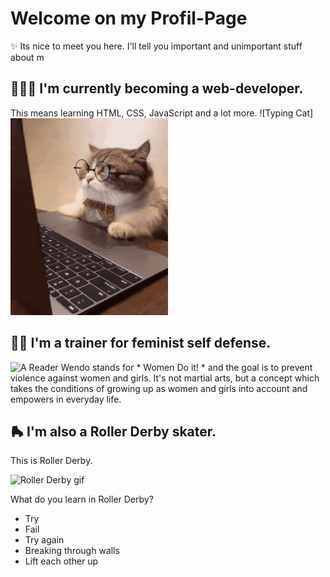 # Welcome on my Profil-Page
✨ Its nice to meet you here. I'll tell you important and unimportant stuff about m

## 👩🏻‍💻 I'm currently becoming a web-developer.
This means learning HTML, CSS, JavaScript and a lot more.
![Typing Cat]<img src="angry-cat.gif"  width="50%" height="50%">

## ✊🏻 I'm a trainer for feminist self defense. 
![A Reader](https://wendo-marburg.de/files/Wendo-Dateien/Bilder/Vorderansicht_Leitfaden%20Nein%20hei%C3%9Ft%20Nein%20Wendo%20Marburg.jpg) Wendo stands for * Women Do it! * and the goal is to prevent violence against women and girls.
It's not martial arts, but a concept which takes the conditions of growing up as women and girls into account and empowers in everyday life.

## 🛼 I'm also a Roller Derby skater.
This is Roller Derby.

![Roller Derby gif](readme.gif)

What do you learn in Roller Derby?
- Try
- Fail
- Try again
- Breaking through walls
- Lift each other up
